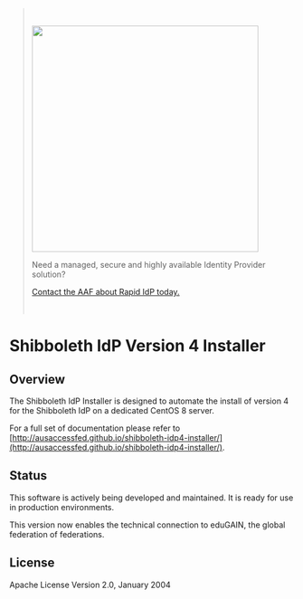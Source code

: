 > &nbsp;
>
> [<img src="https://aaf.edu.au/images/Rapid-IdP.png"  width="400"/>](https://aaf.edu.au/rapid/)
>
> Need a managed, secure and highly available Identity Provider solution?
>
> [Contact the AAF about Rapid IdP today.](https://aaf.edu.au/rapid/)
>
> &nbsp;

# Shibboleth IdP Version 4 Installer

## Overview
The Shibboleth IdP Installer is designed to automate the install of version 4 for the Shibboleth IdP on a dedicated CentOS 8 server.

For a full set of documentation please refer to [http://ausaccessfed.github.io/shibboleth-idp4-installer/](http://ausaccessfed.github.io/shibboleth-idp4-installer/).

## Status
This software is actively being developed and maintained. It is ready for use in production environments.

This version now enables the technical connection to eduGAIN, the global federation of federations.

## License
Apache License Version 2.0, January 2004

